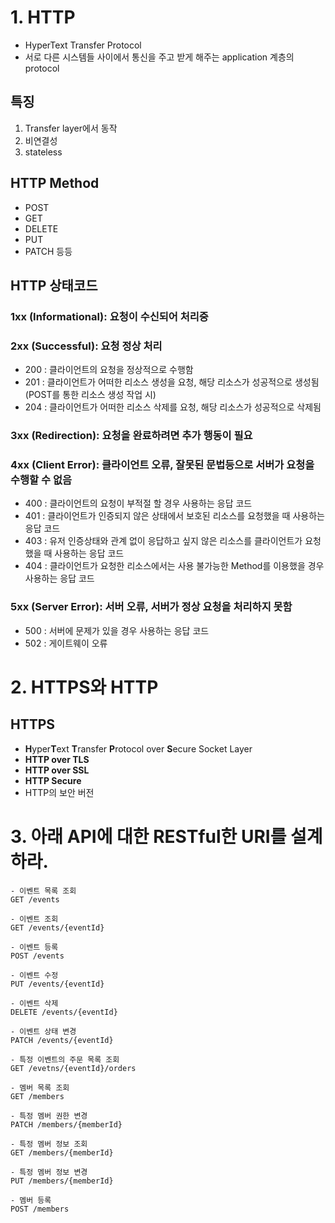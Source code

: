 # 1. HTTP
- HyperText Transfer Protocol
- 서로 다른 시스템들 사이에서 통신을 주고 받게 해주는 application 계층의 protocol
## 특징
1. Transfer layer에서 동작
2. 비연결성
3. stateless
## HTTP Method
- POST
- GET
- DELETE
- PUT
- PATCH 
등등 
## HTTP 상태코드
### 1xx (Informational): 요청이 수신되어 처리중
### 2xx (Successful): 요청 정상 처리
- 200 : 클라이언트의 요청을 정상적으로 수행함
- 201 : 클라이언트가 어떠한 리소스 생성을 요청, 해당 리소스가 성공적으로 생성됨(POST를 통한 리소스 생성 작업 시)
- 204 : 클라이언트가 어떠한 리소스 삭제를 요청, 해당 리소스가 성공적으로 삭제됨
### 3xx (Redirection): 요청을 완료하려면 추가 행동이 필요
### 4xx (Client Error): 클라이언트 오류, 잘못된 문법등으로 서버가 요청을 수행할 수 없음
- 400 : 클라이언트의 요청이 부적절 할 경우 사용하는 응답 코드
- 401 : 클라이언트가 인증되지 않은 상태에서 보호된 리소스를 요청했을 때 사용하는 응답 코드
- 403 : 유저 인증상태와 관계 없이 응답하고 싶지 않은 리소스를 클라이언트가 요청했을 때 사용하는 응답 코드
- 404 : 클라이언트가 요청한 리소스에서는 사용 불가능한 Method를 이용했을 경우 사용하는 응답 코드
### 5xx (Server Error): 서버 오류, 서버가 정상 요청을 처리하지 못함
- 500 : 서버에 문제가 있을 경우 사용하는 응답 코드
- 502 : 게이트웨이 오류

# 2. HTTPS와 HTTP
## HTTPS
- **H**yper**T**ext  **T**ransfer  **P**rotocol over  **S**ecure Socket Layer
- **HTTP over  TLS**
- **HTTP over SSL**
- **HTTP Secure**
- HTTP의 보안 버전
# 3. 아래 API에 대한 RESTful한 URI를 설계하라.

	- 이벤트 목록 조회
	GET /events
	
	- 이벤트 조회
	GET /events/{eventId}
	
	- 이벤트 등록
	POST /events
	
	- 이벤트 수정
	PUT /events/{eventId}
	
	- 이벤트 삭제
	DELETE /events/{eventId}
	
	- 이벤트 상태 변경
	PATCH /events/{eventId}
	
	- 특정 이벤트의 주문 목록 조회
	GET /evetns/{eventId}/orders
	
	- 멤버 목록 조회
	GET /members
	
	- 특정 멤버 권한 변경
	PATCH /members/{memberId}
	
	- 특정 멤버 정보 조회
	GET /members/{memberId}
	
	- 특정 멤버 정보 변경
	PUT /members/{memberId}
	
	- 멤버 등록
	POST /members